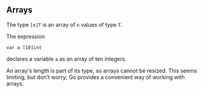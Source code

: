 ## Arrays

The type `[n]T` is an array of `n` values of type `T`.

The expression

``` var a [10]int ```

declares a variable `a` as an array of ten integers.

An array's length is part of its type, so arrays cannot be resized. This seems limiting, but don't worry; Go provides a convenient way of working with arrays.
